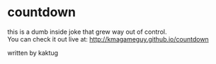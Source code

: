 # countdown

this is a dumb inside joke that grew way out of control.  
You can check it out live at: http://kmagameguy.github.io/countdown

written by kaktug
